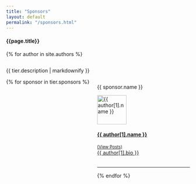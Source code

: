 ```yaml
---
title: "Sponsors"
layout: default
permalink: "/sponsors.html"
---
```



<div class="container">
<h4 class="font-weight-bold spanborder"><span>{{page.title}}</span></h4>
    <div class="row gap-y listrecent listrecent listauthor">
    {% for author in site.authors %}
        <div class="col-lg-6 mb-4">
            <!-- Heart Icon-->
            <p class="subtitle has-text-centered">
                <span class="icon is-large gh-sponsor"><i class="fas fa-heart fa-2x"></i></span>
            </p>
            <!--start of insert attempt-->
            <div class="columns is-centered">
                <div class="column is-6 content has-text-centered">
                    <p>{{ tier.description | markdownify }}</p>
                </div>
            </div>
            <div class="columns is-multiline is-centered">
                {% for sponsor in tier.sponsors %}
                <div class="column {% if tier.size == 'large' %} is-4-desktop is-6-tablet {% else %} is-3-desktop is-4-tablet {% endif %}">
                    <div class="box has-text-centered">
                        <p class="title {% if tier.size == 'large' %} is-4 {% elsif tier.size == 'small' %} is-6 {% else %} is-5 {% endif %}">
                            {{ sponsor.name }}
                        </p>
            <!--End of insert attempt-->
            <div class="p-4 border rounded">
            <div class="row">
            <div class="col-md-3 mb-4 mb-md-0"><img alt="{{ author[1].name }}" src="{{site.baseurl}}/{{ author[1].avatar }}" class="rounded-circle" height="80" width="80"></div>
            <div class="col-md-9">
            <a href="{{site.baseurl}}/author-{{ author[1].name | slugify }}">
            <h4 class="text-dark mb-0"> {{ author[1].name }} </h4>
            <small class="d-inline-block mt-1 mb-3 font-weight-normal">(View Posts)</small>
            <div class="excerpt">{{ author[1].bio }}</div>
            </a>
            <div class="icon-block mt-3 d-flex justify-content-between">  
            <div>
            <a target="_blank" href="{{ author[1].twitter }}"><i class="fab fa-twitter text-muted" aria-hidden="true"></i></a>  &nbsp;
            <a target="_blank" href="{{ author[1].site }}"><i class="fa fa-globe text-muted" aria-hidden="true"></i></a> &nbsp;
            </div>
            </div>
            </div>
            </div>
            </div>
            <!-- Lines after Author Cards -->
            <div class="column is-12">
                <hr />
            </div>
        </div>
    {% endfor %}
</div>
